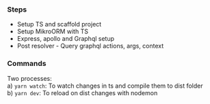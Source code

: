 ### Steps
* Setup TS and scaffold project
* Setup MikroORM with TS
* Express, apollo and Graphql setup
* Post resolver - Query graphql actions, args, context


### Commands
Two processes: <br>
a) `yarn watch`: To watch changes in ts and compile them to dist folder<br>
b) `yarn dev`: To reload on dist changes with nodemon

